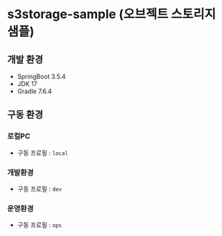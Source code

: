 # s3storage-sample (오브젝트 스토리지 샘플)

## 개발 환경
- SpringBoot 3.5.4
- JDK 17
- Gradle 7.6.4

## 구동 환경

### 로컬PC
- 구동 프로필 : `local`

### 개발환경
- 구동 프로필 : `dev`

### 운영환경
- 구동 프로필 : `ops`
